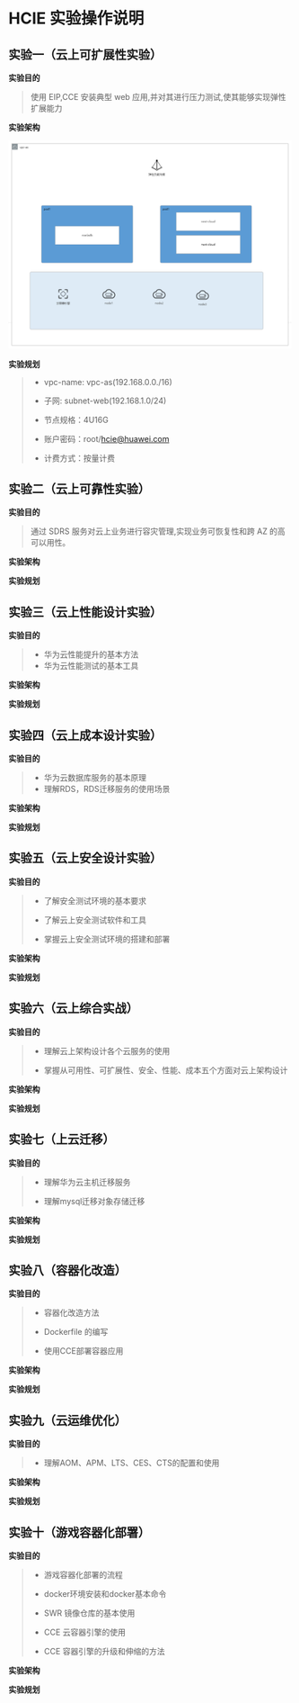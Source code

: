 # HCIE 实验操作说明


## 实验一（云上可扩展性实验）

**实验目的**

  > 使用 EIP,CCE 安装典型 web 应用,并对其进行压力测试,使其能够实现弹性扩展能力

**实验架构**

![实验架构图](./img/HCIE-实验1.png)

**实验规划**

> - vpc-name: vpc-as(192.168.0.0./16)
> 
> - 子网: subnet-web(192.168.1.0/24)
>
> - 节点规格：4U16G
>
> - 账户密码：root/hcie@huawei.com
>
> - 计费方式：按量计费


## 实验二（云上可靠性实验）

**实验目的**
> 通过 SDRS 服务对云上业务进行容灾管理,实现业务可恢复性和跨 AZ 的高可以用性。
>

**实验架构**


**实验规划**


## 实验三（云上性能设计实验）

**实验目的**

> - 华为云性能提升的基本方法
> - 华为云性能测试的基本工具

**实验架构**

**实验规划**

## 实验四（云上成本设计实验）

**实验目的**

> - 华为云数据库服务的基本原理
> - 理解RDS，RDS迁移服务的使用场景

**实验架构**

**实验规划**

## 实验五（云上安全设计实验）

**实验目的**

> - 了解安全测试环境的基本要求
> 
> - 了解云上安全测试软件和工具
> 
> - 掌握云上安全测试环境的搭建和部署

**实验架构**

**实验规划**  


## 实验六（云上综合实战）

**实验目的**

> - 理解云上架构设计各个云服务的使用
>
> - 掌握从可用性、可扩展性、安全、性能、成本五个方面对云上架构设计

**实验架构**


**实验规划**  


## 实验七（上云迁移）

**实验目的**
> - 理解华为云主机迁移服务
>
> - 理解mysql迁移对象存储迁移

**实验架构**

**实验规划** 

## 实验八（容器化改造）

**实验目的**

> - 容器化改造方法
>
> - Dockerfile 的编写
>
> - 使用CCE部署容器应用

**实验架构**

**实验规划** 


## 实验九（云运维优化）

**实验目的**

> - 理解AOM、APM、LTS、CES、CTS的配置和使用
> 

**实验架构**

**实验规划** 


## 实验十（游戏容器化部署）

**实验目的**

> - 游戏容器化部署的流程
>
> - docker环境安装和docker基本命令
>
> - SWR 镜像仓库的基本使用
>
> - CCE 云容器引擎的使用
>
> - CCE 容器引擎的升级和伸缩的方法
> 

**实验架构**

**实验规划** 

